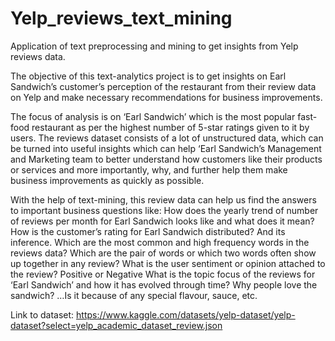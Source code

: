 # Yelp_reviews_text_mining
Application of text preprocessing and mining to get insights from Yelp reviews data.

The objective of this text-analytics project is to get insights on Earl Sandwich’s customer’s perception of the restaurant from their review data on Yelp and make necessary recommendations for business improvements.

The focus of analysis is on ‘Earl Sandwich’ which is the most popular fast-food restaurant as per the highest number of 5-star ratings given to it by users. The reviews dataset consists of a lot of unstructured data, which can be turned into useful insights which can help ‘Earl Sandwich’s Management and Marketing team to better understand how customers like their products or services and more importantly, why, and further help them make business improvements as quickly as possible.

With the help of text-mining, this review data can help us find the answers to important business questions like:
How does the yearly trend of number of reviews per month for Earl Sandwich looks like and what does it mean?
How is the customer’s rating for Earl Sandwich distributed? And its inference.
Which are the most common and high frequency words in the reviews data?
Which are the pair of words or which two words often show up together in any review?
What is the user sentiment or opinion attached to the review? Positive or Negative
What is the topic focus of the reviews for ‘Earl Sandwich’ and how it has evolved through time?
Why people love the sandwich? …Is it because of any special flavour, sauce, etc.

Link to dataset: https://www.kaggle.com/datasets/yelp-dataset/yelp-dataset?select=yelp_academic_dataset_review.json
